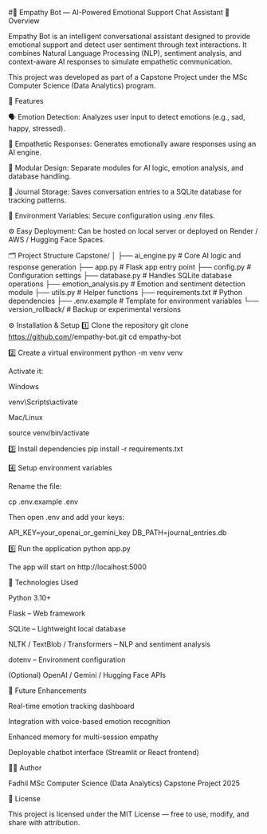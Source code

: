 #🧠 Empathy Bot — AI-Powered Emotional Support Chat Assistant
💬 Overview

Empathy Bot is an intelligent conversational assistant designed to provide emotional support and detect user sentiment through text interactions.
It combines Natural Language Processing (NLP), sentiment analysis, and context-aware AI responses to simulate empathetic communication.

This project was developed as part of a Capstone Project under the MSc Computer Science (Data Analytics) program.

🚀 Features

🗣️ Emotion Detection: Analyzes user input to detect emotions (e.g., sad, happy, stressed).

💖 Empathetic Responses: Generates emotionally aware responses using an AI engine.

🧩 Modular Design: Separate modules for AI logic, emotion analysis, and database handling.

💾 Journal Storage: Saves conversation entries to a SQLite database for tracking patterns.

🔐 Environment Variables: Secure configuration using .env files.

⚙️ Easy Deployment: Can be hosted on local server or deployed on Render / AWS / Hugging Face Spaces.

🗂️ Project Structure
Capstone/
│
├── ai_engine.py           # Core AI logic and response generation
├── app.py                 # Flask app entry point
├── config.py              # Configuration settings
├── database.py            # Handles SQLite database operations
├── emotion_analysis.py    # Emotion and sentiment detection module
├── utils.py               # Helper functions
├── requirements.txt       # Python dependencies
├── .env.example           # Template for environment variables
└── version_rollback/      # Backup or experimental versions

⚙️ Installation & Setup
1️⃣ Clone the repository
git clone https://github.com/<your-username>/empathy-bot.git
cd empathy-bot

2️⃣ Create a virtual environment
python -m venv venv


Activate it:

Windows

venv\Scripts\activate


Mac/Linux

source venv/bin/activate

3️⃣ Install dependencies
pip install -r requirements.txt

4️⃣ Setup environment variables

Rename the file:

cp .env.example .env


Then open .env and add your keys:

API_KEY=your_openai_or_gemini_key
DB_PATH=journal_entries.db

5️⃣ Run the application
python app.py


The app will start on http://localhost:5000

🧩 Technologies Used

Python 3.10+

Flask – Web framework

SQLite – Lightweight local database

NLTK / TextBlob / Transformers – NLP and sentiment analysis

dotenv – Environment configuration

(Optional) OpenAI / Gemini / Hugging Face APIs

🧠 Future Enhancements

Real-time emotion tracking dashboard

Integration with voice-based emotion recognition

Enhanced memory for multi-session empathy

Deployable chatbot interface (Streamlit or React frontend)

🧑‍💻 Author

Fadhil
MSc Computer Science (Data Analytics)
Capstone Project 2025

🪪 License

This project is licensed under the MIT License — free to use, modify, and share with attribution.
